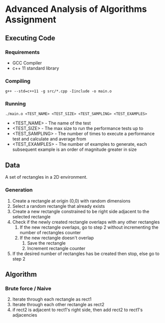 # Advanced Analysis of Algorithms Assignment

## Executing Code

### Requirements

* GCC Compiler
* c++ 11 standard library

### Compiling 

```
g++ --std=c++11 -g src/*.cpp -Iinclude -o main.o
```

### Running
```
./main.o <TEST_NAME> <TEST_SIZE> <TEST_SAMPLING> <TEST_EXAMPLES>
```

* <TEST_NAME> - The name of the test
* <TEST_SIZE> - The max size to run the performance tests up to
* <TEST_SAMPLING> - The number of times to execute a performance test and calculate and average from
* <TEST_EXAMPLES> - The number of examples to generate, each subsequent example is an order of magnitude greater in size

## Data

A set of rectangles in a 2D environment.

### Generation

1. Create a rectangle at origin (0,0) with random dimensions
2. Select a random rectangle that already exists
3. Create a new rectangle constrained to be right side adjacent to the selected rectangle
4. Check if the newly created rectangle overlaps with any other rectangles
    1. If the new rectangle overlaps, go to step 2 without incrementing the number of rectangles counter
    2. If the new rectangle doesn't overlap
        1. Save the rectangle
        2. Increment rectangle counter
5. If the desired number of rectangles has be created then stop, else go to step 2

## Algorithm

### Brute force / Naive

2. Iterate through each rectangle as rect1
3. Iterate through each other rectangle as rect2
4. if rect2 is adjacent to rect1's right side, then add rect2 to rect1's adjacencies
